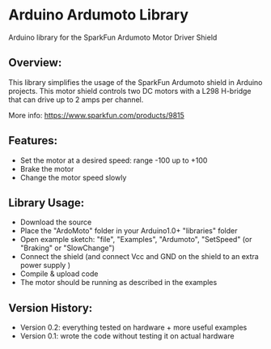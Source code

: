 # Arduino Ardumoto Library

Arduino library for the SparkFun Ardumoto Motor Driver Shield

## Overview:
This library simplifies the usage of the SparkFun Ardumoto shield in Arduino projects.
This motor shield controls two DC motors with a L298 H-bridge that can drive up to 2 amps per channel.

More info: https://www.sparkfun.com/products/9815

## Features:
  * Set the motor at a desired speed: range -100 up to +100
  * Brake the motor
  * Change the motor speed slowly

## Library Usage:
  * Download the source
  * Place the "ArdoMoto" folder in your Arduino1.0+ "libraries" folder
  * Open example sketch: "file", "Examples", "Ardumoto", "SetSpeed" (or "Braking" or "SlowChange")
  * Connect the shield (and connect Vcc and GND on the shield to an extra power supply )
  * Compile & upload code
  * The motor should be running as described in the examples

## Version History:
  * Version 0.2: everything tested on hardware + more useful examples
  * Version 0.1: wrote the code without testing it on actual hardware
